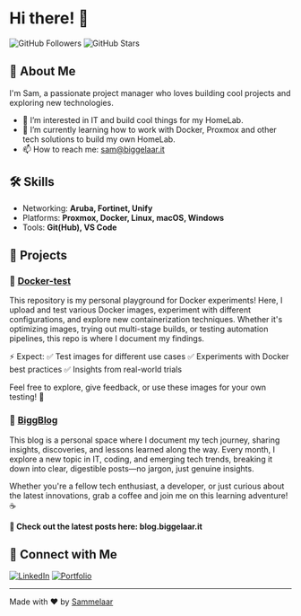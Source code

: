 # Hi there! 👋

![GitHub Followers](https://img.shields.io/github/followers/sammelaar?style=social)
![GitHub Stars](https://img.shields.io/github/stars/sammelaar?style=social)

## 🚀 About Me

I'm Sam, a passionate project manager who loves building cool projects and exploring new technologies.

- 👀 I’m interested in IT and build cool things for my HomeLab.
- 🌱 I’m currently learning how to work with Docker, Proxmox and other tech solutions to build my own HomeLab.
- 📫 How to reach me: [sam@biggelaar.it](mailto:sam@biggelaar.it)

## 🛠️ Skills

- Networking: **Aruba, Fortinet, Unify**
- Platforms: **Proxmox, Docker, Linux, macOS, Windows**
- Tools: **Git(Hub), VS Code**

## 📖 Projects

### 🐳 [Docker-test](https://github.com/sammelaar/docker-test)
This repository is my personal playground for Docker experiments! Here, I upload and test various Docker images, experiment with different configurations, and explore new containerization techniques. Whether it's optimizing images, trying out multi-stage builds, or testing automation pipelines, this repo is where I document my findings.

⚡ Expect:
✅ Test images for different use cases
✅ Experiments with Docker best practices
✅ Insights from real-world trials

Feel free to explore, give feedback, or use these images for your own testing! 🚀

### 🚀 [BiggBlog](https://github.com/sammelaar/biggblog)
This blog is a personal space where I document my tech journey, sharing insights, discoveries, and lessons learned along the way. 
Every month, I explore a new topic in IT, coding, and emerging tech trends, breaking it down into clear, digestible posts—no jargon, just genuine insights.

Whether you're a fellow tech enthusiast, a developer, or just curious about the latest innovations, grab a coffee and join me on this learning adventure! ☕

**🔗 Check out the latest posts here: blog.biggelaar.it**

## 🤝 Connect with Me

[![LinkedIn](https://img.shields.io/badge/LinkedIn-Profile-blue?logo=linkedin)](https://linkedin.com/in/samvandenbiggelaar)
[![Portfolio](https://img.shields.io/badge/Portfolio-Website-blue?logo=web)](https://blog.biggelaar.it)

---

Made with ❤️ by [Sammelaar](https://github.com/sammelaar/)


<!---
Sammelaar/Sammelaar is a ✨ special ✨ repository because its `README.md` (this file) appears on your GitHub profile.
You can click the Preview link to take a look at your changes.
--->
